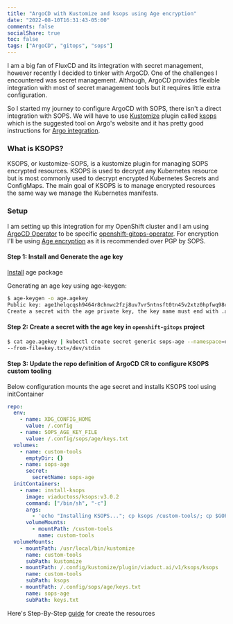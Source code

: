 ```yaml
---
title: "ArgoCD with Kustomize and ksops using Age encryption"
date: "2022-08-10T16:31:43-05:00"
comments: false
socialShare: true
toc: false
tags: ["ArgoCD", "gitops", "sops"]
---
```


I am a big fan of FluxCD and its integration with secret management, however recently I decided to tinker with ArgoCD. One of the challenges I encountered was secret management. Although, ArgoCD provides flexible integration with most of secret management tools but it requires little extra configuration.

So I started my journey to configure ArgoCD with SOPS, there isn't a direct integration with SOPS. We will have to use [Kustomize](https://github.com/kubernetes-sigs/kustomize/) plugin called [ksops](https://github.com/viaduct-ai/kustomize-sops) which is the suggested tool on Argo's website and it has pretty good instructions for [Argo integration](https://github.com/viaduct-ai/kustomize-sops#argo-cd-integration-).

### What is KSOPS?

KSOPS, or kustomize-SOPS, is a kustomize plugin for managing SOPS encrypted resources. KSOPS is used to decrypt any Kubernetes resource but is most commonly used to decrypt encrypted Kubernetes Secrets and ConfigMaps. The main goal of KSOPS is to manage encrypted resources the same way we manage the Kubernetes manifests.

### Setup

I am setting up this integration for my OpenShift cluster and I am using [ArgoCD Operator](https://argocd-operator.readthedocs.io/en/latest/) to be specific [openshift-gitops-operator](https://docs.openshift.com/container-platform/4.11/cicd/gitops/understanding-openshift-gitops.html). For encryption I'll be using [Age encryption](https://github.com/FiloSottile/age) as it is recommended over PGP by SOPS.

#### Step 1: Install and Generate the age key

[Install](https://github.com/FiloSottile/age#installation) age package

Generating an age key using age-keygen:

```bash
$ age-keygen -o age.agekey
Public key: age1helqcqsh9464r8chnwc2fzj8uv7vr5ntnsft0tn45v2xtz0hpfwq98cmsg
Create a secret with the age private key, the key name must end with .agekey to be detected as an age key:
```

#### Step 2: Create a secret with the age key in `openshift-gitops` project

```bash
$ cat age.agekey | kubectl create secret generic sops-age --namespace=openshift-gitops \
--from-file=key.txt=/dev/stdin
```

#### Step 3: Update the repo definition of ArgoCD CR to configure KSOPS custom tooling

Below configuration mounts the age secret and installs KSOPS tool using initContainer

```yaml
repo:
  env:
    - name: XDG_CONFIG_HOME
      value: /.config
    - name: SOPS_AGE_KEY_FILE
      value: /.config/sops/age/keys.txt
  volumes:
    - name: custom-tools
      emptyDir: {}
    - name: sops-age
      secret:
        secretName: sops-age
  initContainers:
    - name: install-ksops
      image: viaductoss/ksops:v3.0.2
      command: ["/bin/sh", "-c"]
      args:
        - 'echo "Installing KSOPS..."; cp ksops /custom-tools/; cp $GOPATH/bin/kustomize /custom-tools/; echo "Done.";'
      volumeMounts:
        - mountPath: /custom-tools
          name: custom-tools
  volumeMounts:
    - mountPath: /usr/local/bin/kustomize
      name: custom-tools
      subPath: kustomize
    - mountPath: /.config/kustomize/plugin/viaduct.ai/v1/ksops/ksops
      name: custom-tools
      subPath: ksops
    - mountPath: /.config/sops/age/keys.txt
      name: sops-age
      subPath: keys.txt
```

Here's Step-By-Step [guide](https://github.com/viaduct-ai/kustomize-sops#3-configure-sops-via-sopsyaml) for create the resources

